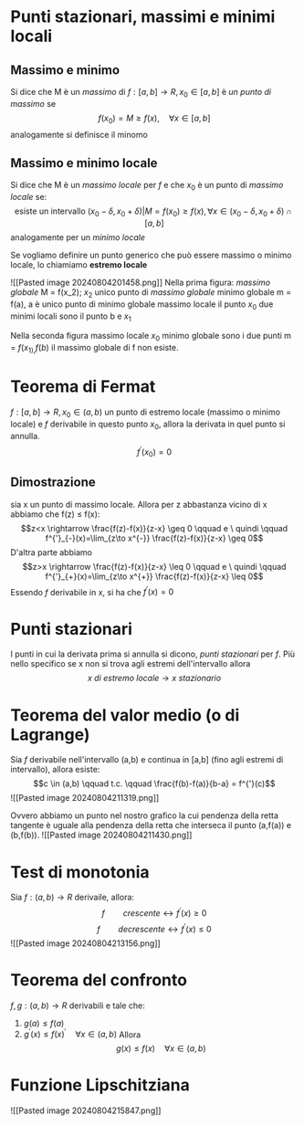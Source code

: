 
# Punti stazionari, massimi e minimi locali


## Massimo e minimo

Si dice che M è un *massimo* di $f:[a,b] \to R, x_{0} \in [a,b]$ è *un punto di massimo* se
$$f(x_{0}) = M \geq f(x), \quad \forall x \in [a,b]$$
analogamente si definisce il minomo


## Massimo e minimo locale


Si dice che M è un *massimo locale* per $f$ e che $x_{0}$ è un punto di *massimo locale* se:
$$\text{esiste un intervallo } (x_{0}-\delta,x_{0}+\delta) |M = f(x_{0}) \geq f(x), \forall x \in (x_{0}-\delta,x_{0}+\delta) \cap [a,b]$$
analogamente per un *minimo locale*

Se vogliamo definire un punto generico che può essere massimo o minimo locale, lo chiamiamo **estremo locale**

![[Pasted image 20240804201458.png]]
Nella prima figura:
*massimo globale* M = f(x_2); $x_2$ unico punto di *massimo globale*
minimo globale m = f(a), a è unico punto di minimo globale
massimo locale il punto $x_0$
due minimi locali sono il punto b e $x_1$

Nella seconda figura
massimo locale $x_0$
minimo globale sono i due punti m = $f(x_{1),}f(b)$
il massimo globale di f non esiste.




# Teorema di Fermat

$f:[a,b] \to R, x_{0} \in (a,b)$ un punto di estremo locale (massimo o minimo locale) e $f$ derivabile in questo punto $x_0$, allora la derivata in quel punto si annulla.
$$f^{'}(x_0)=0$$

## Dimostrazione 
sia x un punto di massimo locale. Allora per z abbastanza vicino di x abbiamo che f(z) $\leq$ f(x):
$$z<x \rightarrow \frac{f(z)-f(x)}{z-x} \geq 0 \qquad e \ quindi \qquad f^{'}_{-}(x)=\lim_{z\to x^{-}} \frac{f(z)-f(x)}{z-x} \geq 0$$
D'altra parte abbiamo
$$z>x \rightarrow \frac{f(z)-f(x)}{z-x} \leq 0 \qquad e \ quindi \qquad f^{'}_{+}(x)=\lim_{z\to x^{+}} \frac{f(z)-f(x)}{z-x} \leq 0$$
Essendo $f$ derivabile in x, si ha che $f^{'}(x) = 0$

# Punti stazionari

I punti in cui la derivata prima si annulla si dicono, *punti stazionari* per $f$. Più nello specifico se x non si trova agli estremi dell'intervallo allora $$x \ di \ estremo \ locale \rightarrow x \ stazionario$$


# Teorema del valor medio (o di Lagrange)

Sia $f$ derivabile nell'intervallo (a,b) e continua in [a,b] (fino agli estremi di intervallo), allora esiste:
$$c \in (a,b) \qquad  t.c. \qquad \frac{f(b)-f(a)}{b-a} = f^{'}(c)$$
![[Pasted image 20240804211319.png]]

Ovvero abbiamo un punto nel nostro grafico la cui pendenza della retta tangente è uguale alla pendenza della retta che interseca il punto (a,f(a)) e (b,f(b)).
![[Pasted image 20240804211430.png]]

# Test di monotonia

Sia $f:(a,b) \to R$ derivaile, allora:
$$f \qquad crescente \leftrightarrow f^{'}(x) \geq 0$$
$$f \qquad decrescente \leftrightarrow f^{'}(x) \leq 0$$![[Pasted image 20240804213156.png]]


# Teorema del confronto

$f,g : (a,b) \to R$ derivabili e tale che:
1) $g(a)\leq f(a)$
2) $g^{'}(x) \leq f(x)^{'} \quad \forall x \in (a,b)$
Allora
$$g(x) \leq f(x) \quad \forall x \in (a,b)$$
# Funzione Lipschitziana
![[Pasted image 20240804215847.png]]